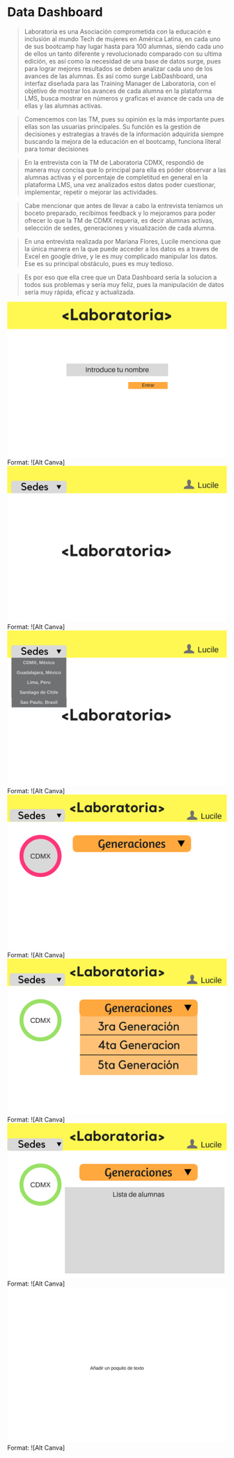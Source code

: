 # **Data Dashboard**

> Laboratoria es una Asociación comprometida con la educación e inclusión al mundo Tech de mujeres en América Latina, en cada uno de sus bootcamp hay lugar hasta para 100 alumnas, siendo cada uno de ellos un tanto diferente y revolucionado comparado con su ultima edición, es así como la necesidad de una base de datos surge, pues para lograr mejores resultados se deben analizar cada uno de los avances de las alumnas.
Es así como surge LabDashboard, una interfaz diseñada para las Training Manager de Laboratoria, con el objetivo de mostrar los avances de cada alumna en la plataforma LMS, busca mostrar en números y graficas el avance de cada una de ellas y las alumnas activas.

> Comencemos con las TM, pues su opinión es la más importante pues ellas son las usuarias principales. Su función es la gestión de decisiones y estrategias a través de la información adquirida siempre buscando la mejora de la educación en el bootcamp, funciona literal para tomar decisiones

> En la entrevista con la TM de Laboratoria CDMX, respondió de manera muy concisa que lo principal para ella es póder observar a las alumnas activas y el porcentaje de completitud en general en la plataforma LMS, una vez analizados estos datos poder cuestionar, implementar, repetir o mejorar las actividades.

> Cabe mencionar que antes de llevar a cabo la entrevista teníamos un boceto preparado, recibimos feedback y lo mejoramos para poder ofrecer lo que la TM de CDMX requería, es decir alumnas activas, selección de sedes, generaciones y visualización de cada alumna.

> En una entrevista realizada por Mariana Flores, Lucile menciona que la única manera en la que puede acceder a los datos es a traves de Excel en google drive, y le es muy complicado manipular los datos. Ese es su principal obstáculo, pues es muy tedioso.

> Es por eso que ella cree que un Data Dashboard sería la solucion a todos sus problemas y sería muy feliz, pues la manipulación de datos sería muy rápida, eficaz y actualizada.

![Sketch](/src/Pictures/1.png)
Format: ![Alt Canva]
![Sketch](/src/Pictures/2.png)
Format: ![Alt Canva]
![Sketch](/src/Pictures/3.png)
Format: ![Alt Canva]
![Sketch](/src/Pictures/4.png)
Format: ![Alt Canva]
![Sketch](/src/Pictures/5.png)
Format: ![Alt Canva]
![Sketch](/src/Pictures/6.png)
Format: ![Alt Canva]
![Sketch](/src/Pictures/7.png)
Format: ![Alt Canva]
